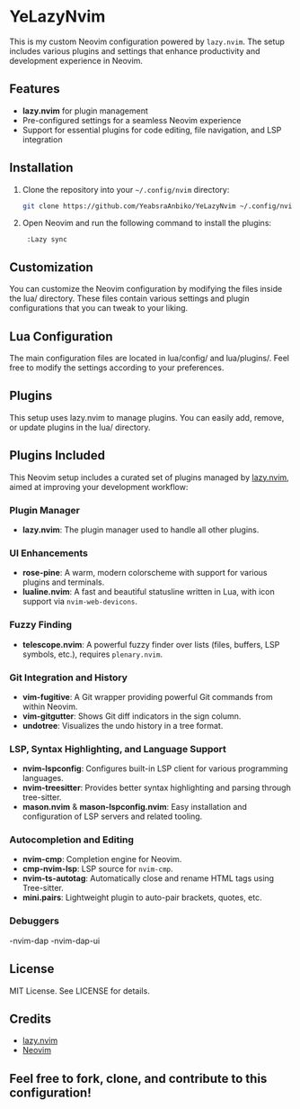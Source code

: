# YeLazyNvim

This is my custom Neovim configuration powered by `lazy.nvim`. The setup includes various plugins and settings that enhance productivity and development experience in Neovim.

## Features

- **lazy.nvim** for plugin management
- Pre-configured settings for a seamless Neovim experience
- Support for essential plugins for code editing, file navigation, and LSP integration

## Installation

1. Clone the repository into your `~/.config/nvim` directory:

   ```bash
   git clone https://github.com/YeabsraAnbiko/YeLazyNvim ~/.config/nvim
2. Open Neovim and run the following command to install the plugins:

   ```vim
    :Lazy sync

## Customization
You can customize the Neovim configuration by modifying the files inside the lua/ directory. These files contain various settings and plugin configurations that you can tweak to your liking.

## Lua Configuration
The main configuration files are located in lua/config/ and lua/plugins/. Feel free to modify the settings according to your preferences.

## Plugins
This setup uses lazy.nvim to manage plugins. You can easily add, remove, or update plugins in the lua/ directory.

## Plugins Included

This Neovim setup includes a curated set of plugins managed by [lazy.nvim](https://github.com/folke/lazy.nvim), aimed at improving your development workflow:

### Plugin Manager
- **lazy.nvim**: The plugin manager used to handle all other plugins.

### UI Enhancements
- **rose-pine**: A warm, modern colorscheme with support for various plugins and terminals.
- **lualine.nvim**: A fast and beautiful statusline written in Lua, with icon support via `nvim-web-devicons`.

### Fuzzy Finding
- **telescope.nvim**: A powerful fuzzy finder over lists (files, buffers, LSP symbols, etc.), requires `plenary.nvim`.

### Git Integration and History
- **vim-fugitive**: A Git wrapper providing powerful Git commands from within Neovim.
- **vim-gitgutter**: Shows Git diff indicators in the sign column.
- **undotree**: Visualizes the undo history in a tree format.

### LSP, Syntax Highlighting, and Language Support
- **nvim-lspconfig**: Configures built-in LSP client for various programming languages.
- **nvim-treesitter**: Provides better syntax highlighting and parsing through tree-sitter.
- **mason.nvim** & **mason-lspconfig.nvim**: Easy installation and configuration of LSP servers and related tooling.

### Autocompletion and Editing
- **nvim-cmp**: Completion engine for Neovim.
- **cmp-nvim-lsp**: LSP source for `nvim-cmp`.
- **nvim-ts-autotag**: Automatically close and rename HTML tags using Tree-sitter.
- **mini.pairs**: Lightweight plugin to auto-pair brackets, quotes, etc.

### Debuggers
-nvim-dap
-nvim-dap-ui

## License
MIT License. See LICENSE for details.

## Credits
- [lazy.nvim](https://github.com/folke/lazy.nvim)
- [Neovim](https://github.com/neovim/neovim)

## Feel free to fork, clone, and contribute to this configuration!
